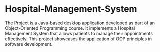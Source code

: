 # Hospital-Management-System
The Project is a Java-based desktop application developed as part of an Object-Oriented Programming course. It implements a Hospital Management System that allows patients to manage their appointments effectively. This project showcases the application of OOP principles in software development.
